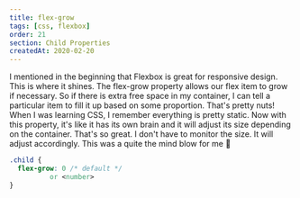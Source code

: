 ```yaml
---
title: flex-grow
tags: [css, flexbox]
order: 21
section: Child Properties
createdAt: 2020-02-20
---
```


I mentioned in the beginning that Flexbox is great for responsive design. This is where it shines. The flex-grow property allows our flex item to grow if necessary. So if there is extra free space in my container, I can tell a particular item to fill it up based on some proportion. That's pretty nuts! When I was learning CSS, I remember everything is pretty static. Now with this property, it's like it has its own brain and it will adjust its size depending on the container. That's so great. I don't have to monitor the size. It will adjust accordingly. This was a quite the mind blow for me 🤯

<!-- prettier-ignore -->
```css
.child {
  flex-grow: 0 /* default */
          or <number>
}
```
